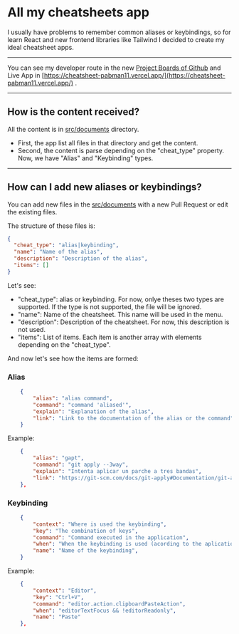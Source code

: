 # All my cheatsheets app

I usually have problems to remember common aliases or keybindings, so for learn React and new frontend libraries like Tailwind I decided to create my ideal cheatsheet apps.

---------

You can see my developer route in the new [Project Boards of Github](https://github.com/users/pabman11/projects/1/views/4) and Live App in [https://cheatsheet-pabman11.vercel.app/](https://cheatsheet-pabman11.vercel.app/) .

----------

## How is the content received?

All the content is in [src/documents](https://github.com/pabman11/cheatsheet/tree/main/src/documents) directory.

- First, the app list all files in that directory and get the content. 
- Second, the content is parse depending on the "cheat_type" property. Now, we have "Alias" and "Keybinding" types.

----------

## How can I add new aliases or keybindings?

You can add new files in the [src/documents](https://github.com/pabman11/cheatsheet/tree/main/src/documents) with a new Pull Request or edit the existing files.

The structure of these files is:

```json
{
  "cheat_type": "alias|keybinding",
  "name": "Name of the alias",
  "description": "Description of the alias",
  "items": []
}
```

Let's see: 
- "cheat_type": alias or keybinding. For now, onlye theses two types are supported. If the type is not supported, the file will be ignored.
- "name": Name of the cheatsheet. This name will be used in the menu.
- "description": Description of the cheatsheet. For now, this description is not used.
- "items": List of items. Each item is another array with elements depending on the "cheat_type".

And now let's see how the items are formed:

### Alias

```json
	{
		"alias": "alias command",
		"command": "command 'aliased'",
		"explain": "Explanation of the alias",
		"link": "Link to the documentation of the alias or the command"
	}
```

Example:

```json
	{
		"alias": "gapt",
		"command": "git apply --3way",
		"explain": "Intenta aplicar un parche a tres bandas",
		"link": "https://git-scm.com/docs/git-apply#Documentation/git-apply.txt---3way"
	},
```

### Keybinding

```json
	{
		"context": "Where is used the keybinding",
		"key": "The combination of keys",
		"command": "Command executed in the application",
		"when": "When the keybinding is used (acording to the aplication documentation)",
		"name": "Name of the keybinding",
	}
```

Example:

```json
	{
        "context": "Editor",
        "key": "Ctrl+V",
        "command": "editor.action.clipboardPasteAction",
        "when": "editorTextFocus && !editorReadonly",
        "name": "Paste"
	},
```